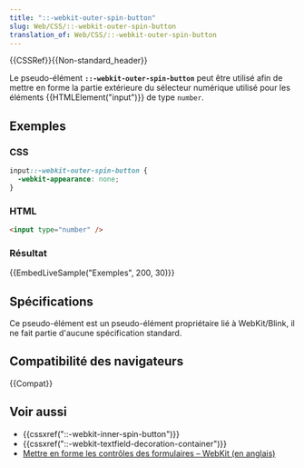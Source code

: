 ```yaml
---
title: "::-webkit-outer-spin-button"
slug: Web/CSS/::-webkit-outer-spin-button
translation_of: Web/CSS/::-webkit-outer-spin-button
---
```


{{CSSRef}}{{Non-standard_header}}

Le pseudo-élément **`::-webkit-outer-spin-button`** peut être utilisé afin de mettre en forme la partie extérieure du sélecteur numérique utilisé pour les éléments {{HTMLElement("input")}} de type `number`.

## Exemples

### CSS

```css
input::-webkit-outer-spin-button {
  -webkit-appearance: none;
}
```

### HTML

```html
<input type="number" />
```

### Résultat

{{EmbedLiveSample("Exemples", 200, 30)}}

## Spécifications

Ce pseudo-élément est un pseudo-élément propriétaire lié à WebKit/Blink, il ne fait partie d'aucune spécification standard.

## Compatibilité des navigateurs

{{Compat}}

## Voir aussi

- {{cssxref("::-webkit-inner-spin-button")}}
- {{cssxref("::-webkit-textfield-decoration-container")}}
- [Mettre en forme les contrôles des formulaires – WebKit (en anglais)](https://trac.webkit.org/wiki/Styling%20Form%20Controls#inputelement)
